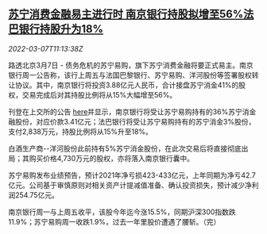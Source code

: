 <!--1646652662000-->
[苏宁消费金融易主进行时 南京银行持股拟增至56%法巴银行持股升为18%](https://cn.reuters.com/article/suning-finance-nanjing-bank-0307-idCNKBS2L413V)
------

<div><i>2022-03-07T11:13:38Z</i></div><p>路透北京3月7日 - 债务危机的苏宁易购，旗下苏宁消费金融将要正式易主。南京银行周一公告称，该行上周五与法国巴黎银行、苏宁易购、洋河股份等签署股权转让协议。其中，南京银行将投资3.88亿元人民币，合计接盘苏宁消金41%的股权，交易完成后对其持股比例将从15%大幅增至56%。</p><p>刊登在上交所的公告 <a href="http://static.sse.com.cn/disclosure/listedinfo/announcement/c/new/2022-03-08/601009_20220308_1_fo2kGRh1.pdf">here</a>并显示，南京银行将受让苏宁易购持有的36%苏宁消金融股份，对应价款3.41亿元；法巴银行将受让苏宁易购持有的苏宁消金3%股份，支付2,838万元，持股比例将从15%升至18%。</p><p>白酒生产商--洋河股份此前持有5%苏宁消金股份，在此次交易后将直接彻底出局；其购买价格4,730万元的股权，亦将落入南京银行囊中。</p><p>苏宁易购发布业绩预告，预计2021年净亏损423-433亿元，上年同期为净亏42.7亿元。公司基于审慎原则对相关资产计提减值准备、确认投资损失，预计减少净利润254.75亿元。</p><p>南京银行周一与上周五收平，该股今年迄今涨15.5%，同期沪深300指数跌11.9%；苏宁易购周一收跌1.9%，过去一年里股价遭遇了腰斩。（完）</p>
